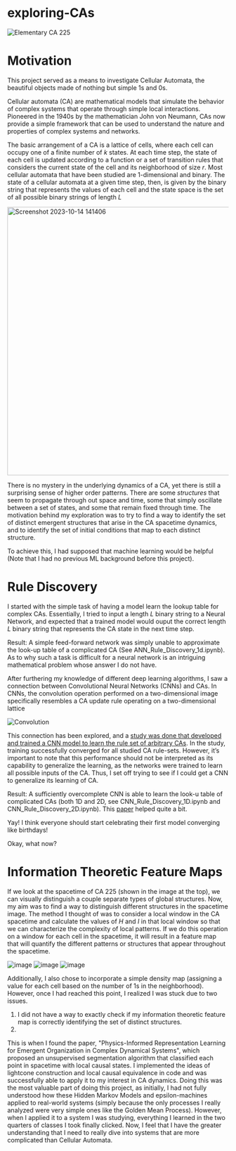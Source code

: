 # exploring-CAs

![Elementary CA 225](https://github.com/vivekhandebagh/exploring-CAs/assets/54450878/a776d7e2-9773-4d9b-9690-52b260891487)

# Motivation
This project served as a means to investigate Cellular Automata, the beautiful objects made of nothing but simple 1s and 0s.

Cellular automata (CA) are mathematical models that simulate the behavior of complex systems that operate through simple local interactions. Pioneered in the 1940s by the mathematician John von Neumann, CAs now provide a simple framework that can be used to understand the nature and properties of complex systems and networks. 

The basic arrangement of a CA is a lattice of cells, where each cell can occupy one of a finite number of $\textit{k}$ states. At each time step, the state of each cell is updated according to a function or a set of transition rules that considers the current state of the cell and its neighborhood of size $\textit{r}$. Most cellular automata that have been studied are 1-dimensional and binary. The state of a cellular automata at a given time step, then, is given by the binary string that represents the values of each cell and the state space is the set of all possible binary strings of length $\textit{L}$

<img width="611" alt="Screenshot 2023-10-14 141406" src="https://github.com/vivekhandebagh/exploring-CAs/assets/54450878/ccf47831-53bd-4cd8-8a4d-a21f9ad381c5">

There is no mystery in the underlying dynamics of a CA, yet there is still a surprising sense of higher order patterns. There are some _structures_ that seem to propagate through out space and time, some that simply oscillate between a set of states, and some that remain fixed through time. The motivation behind my exploration was to try to find a way to identify the set of distinct emergent structures that arise in the CA spacetime dynamics, and to identify the set of initial conditions that map to each distinct structure. 

To achieve this, I had supposed that machine learning would be helpful (Note that I had no previous ML background before this project).

# Rule Discovery
I started with the simple task of having a model learn the lookup table for complex CAs. Essentially, I tried to input a length $\textit{L}$ binary string to a Neural Network, and expected that a trained model would ouput the correct length $\textit{L}$ binary string that represents the CA state in the next time step. 

Result: 
A simple feed-forward network was simply unable to approximate the look-up table of a complicated CA (See ANN_Rule_Discovery_1d.ipynb). 
As to why such a task is difficult for a neural network is an intriguing mathematical problem whose answer I do not have.

After furthering my knowledge of different deep learning algorithms, I saw a connection between Convolutional Neural Networks (CNNs) and CAs. In CNNs, the convolution operation performed on a two-dimensional image specifically resembles a CA update rule operating on a two-dimensional lattice

![Convolution](https://github.com/vivekhandebagh/exploring-CAs/assets/54450878/cf7773cd-3790-447b-a854-068026e10b4b)

This connection has been explored, and a [study was done that developed and trained a CNN model to learn the rule set of arbitrary CAs](https://arxiv.org/abs/1809.02942). In the study, training successfully converged for all studied CA rule-sets. However, it’s important to note that this performance should not be interpreted as its capability to generalize the learning, as the networks were trained to learn all possible inputs of the CA. Thus, I set off trying to see if I could get a CNN to generalize its learning of CA. 

Result:
A sufficiently overcomplete CNN is able to learn the look-u table of complicated CAs (both 1D and 2D, see CNN_Rule_Discovery_1D.ipynb and CNN_Rule_Discovery_2D.ipynb). 
This [paper](https://arxiv.org/abs/2009.01398) helped quite a bit.

Yay! I think everyone should start celebrating their first model converging like birthdays! 

Okay, what now?

# Information Theoretic Feature Maps
If we look at the spacetime of CA 225 (shown in the image at the top), we can visually distinguish a couple separate types of global structures. Now, my aim was to find a way to distinguish different structures in the spacetime image. The method I thought of was to consider a local window in the CA spacetime and calculate the values of $H$ and $I$ in that local window so that we can characterize the complexity of local patterns. If we do this operation on a window for each cell in the spacetime, it will result in a feature map that will quantify the different patterns or structures that appear throughout the spacetime. 

![image](https://github.com/vivekhandebagh/exploring-CAs/assets/54450878/c5f19b7a-1d7e-41b0-81d1-a6b3c029da79) ![image](https://github.com/vivekhandebagh/exploring-CAs/assets/54450878/2397ecc0-8a06-4926-8982-13efe51752d2) ![image](https://github.com/vivekhandebagh/exploring-CAs/assets/54450878/ce803630-f9fa-4151-a5d1-c8809a902f23)

Additionally, I also chose to incorporate a simple density map (assigning a value for each cell based on the number of 1s in the neighborhood). However, once I had reached this point, I realized I was stuck due to two issues. 

1. I did not have a way to exactly check if my information theoretic feature map is correctly identifying the set of distinct structures.
2. 

This is when I found the paper, "Physics-Informed Representation Learning for Emergent Organization in Complex Dynamical Systems", which proposed an unsupervised segmentation algorithm that classified each point in spacetime with local causal states. I implemented the ideas of lightcone construction and local causal equivalence in code and was successfully able to apply it to my interest in CA dynamics. Doing this was the most valuable part of doing this project, as initially, I had not fully understood how these Hidden Markov Models and epsilon-machines applied to real-world systems (simply because the only processes I really analyzed were very simple ones like the Golden Mean Process). However, when I applied it to a system I was studying, everything I learned in the two quarters of classes I took finally clicked. Now, I feel that I have the greater understanding that I need to really dive into systems that are more complicated than Cellular Automata.
